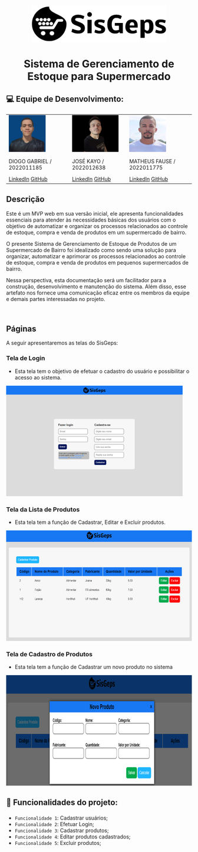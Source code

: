 <p align="center">
    <img src="App/src/img/SisGeps_img.png" height="100px" alt="Descrição da Imagem">
</p>

<h1 align="center"> Sistema de Gerenciamento de Estoque para Supermercado</h1>

<h2> <p>&#128187 Equipe de Desenvolvimento:</p> </h2> 

<table>
    <tr>
        <td>
            <div class="membro">
                <img src="App/src/img/diogo.jpg" alt="Diogo" height="100px">
                <p>DIOGO GABRIEL / 2022011185</p>                
                <a href="https://www.linkedin.com/in/diogogabriel-developer/" target="_blank">LinkedIn</a>
                <a href="https://github.com/DiogoG-dev" target="_blank">GitHub</a>
            </div>
        </td>
        <td>
            <div class="membro">
                <img src="App/src/img/kayo.png" alt="Kayo" height="100px">
                <p>JOSÉ KAYO / 2022012638</p>
                <a href="https://www.linkedin.com/in/kayosilva/" target="_blank">LinkedIn</a>
                <a href="https://github.com/kayopro" target="_blank">GitHub</a>
            </div>
        </td>
        <td>
            <div class="membro">
                <img src="App/src/img/matheus.jpg" alt="Matheus" height="100px">
                <p>MATHEUS FAUSE / 2022011775</p>
                <a href="https://www.linkedin.com/in/matheus-jacome-lino/" target="_blank">LinkedIn</a>
                <a href="https://github.com/mfjacome" target="_blank">GitHub</a>
            </div>
        </td>
    </tr>
</table>

<h2>Descrição</h2>
<p>Este é um MVP web em sua versão inicial, ele apresenta funcionalidades essenciais para atender às necessidades básicas dos usuários com o objetivo de automatizar e organizar os processos relacionados ao controle de estoque, compra e venda de produtos em um supermercado de bairro.</p>

<p> O presente Sistema de Gerenciamento de Estoque de Produtos de um Supermercado de Bairro foi idealizado como sendo uma solução para organizar, automatizar e aprimorar os processos relacionados ao controle de estoque, compra e venda de produtos em pequenos supermercados de bairro. </p>

<p> Nessa perspectiva, esta documentação será um facilitador para a construção, desenvolvimento e manutenção do sistema. Além disso, esse artefato nos fornece uma comunicação eficaz entre os membros da equipe e demais partes interessadas no projeto. </p> <br>


<h2>Páginas</h2>
A seguir apresentaremos as telas do SisGeps:
<h3>Tela de Login</h3>
<section>
      <ul>
        <li>Esta tela tem o objetivo de efetuar o cadastro do usuário e possibilitar o acesso ao sistema.</li>        
      </ul>
    </section>    
<img src="App/src/img/Login.png" height="300px"/>

<br>
<h3>Tela da Lista de Produtos</h3>
<section>
      <ul>
        <li>Esta tela tem a função de Cadastrar, Editar e Excluir produtos. </li>        
      </ul>
    </section>    
<img src="App/src/img/tela_lista_de_produtos.png" height="300px"/><br>

<h3>Tela de Cadastro de Produtos</h3>
<section>
      <ul>
        <li>Esta tela tem a função de Cadastrar um novo produto no sistema</li>        
      </ul>
    </section>    
<img src="App/src/img/cadastro_produtos.png" height="300px"/><br>

<h2> <p>&#128204 Funcionalidades do projeto:</p> </h2>

- `Funcionalidade 1`: Cadastrar usuários;
- `Funcionalidade 2`: Efetuar Login;
- `Funcionalidade 3`: Cadastrar produtos;
- `Funcionalidade 4`: Editar produtos cadastrados;
- `Funcionalidade 5`: Excluir produtos;

<br>



